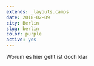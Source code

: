 ```yaml
---
extends: _layouts.camps
date: 2018-02-09
city: Berlin
slug: berlin
color: purple
active: yes
---
```


Worum es hier geht ist doch klar
